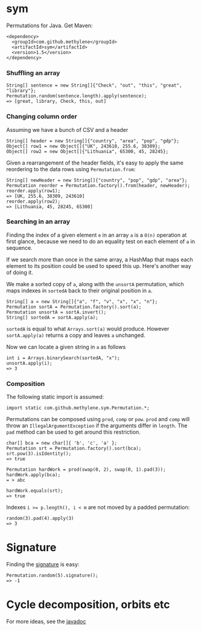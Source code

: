 # sym

Permutations for Java. Get Maven:

    <dependency>
      <groupId>com.github.methylene</groupId>
      <artifactId>sym</artifactId>
      <version>1.5</version>
    </dependency>

### Shuffling an array

    String[] sentence = new String[]{"Check", "out", "this", "great", "library"};
    Permutation.random(sentence.length).apply(sentence);
    => [great, library, Check, this, out]

### Changing column order

Assuming we have a bunch of CSV and a header

    String[] header = new String[]{"country", "area", "pop", "gdp"};
    Object[] row1 = new Object[]{"UK", 243610, 255.6, 38309};
    Object[] row2 = new Object[]{"Lithuania", 65300, 45, 28245};

Given a rearrangement of the header fields, 
it's easy to apply the same reordering to the data rows using `Permutation.from`:

    String[] newHeader = new String[]{"country", "pop", "gdp", "area"};
    Permutation reorder = Permutation.factory().from(header, newHeader);
    reorder.apply(row1);
    => [UK, 255.6, 38309, 243610]
    reorder.apply(row2);
    => [Lithuania, 45, 28245, 65300]

### Searching in an array

Finding the index of a given element `e` in an array `a` is a `O(n)` 
operation at first glance, because we need to do an equality test on each element of `a` in sequence.

If we search more than once in the same array, a HashMap 
that maps each element to its position could be used to speed this up.
Here's another way of doing it.

We make a sorted copy of `a`, along with the `unsortA` permutation,
which maps indexes in `sortedA` back to their original position in `a`.

    String[] a = new String[]{"a", "f", "v", "x", "x", "n"};
    Permutation sortA = Permutation.factory().sort(a);
    Permutation unsortA = sortA.invert();
    String[] sortedA = sortA.apply(a);

`sortedA` is equal to what `Arrays.sort(a)` would produce.
However `sortA.apply(a)` returns a copy and leaves `a` unchanged.

Now we can locate a given string in `a` as follows

    int i = Arrays.binarySearch(sortedA, "x");
    unsortA.apply(i);
    => 3

### Composition

The following static import is assumed:

    import static com.github.methylene.sym.Permutation.*;

Permutations can be composed using `prod`, `comp` or `pow`. 
`prod` and `comp` will throw an `IllegalArgumentException` if the arguments differ in `length`.
The `pad` method can be used to get around this restriction.

    char[] bca = new char[]{ 'b', 'c', 'a' };
    Permutation srt = Permutation.factory().sort(bca);
    srt.pow(3).isIdentity();
    => true

    Permutation hardWork = prod(swap(0, 2), swap(0, 1).pad(3));
    hardWork.apply(bca);
    = > abc

    hardWork.equals(srt);
    => true

Indexes `i >= p.length(), i < m` are not moved by a padded permutation:

    random(3).pad(4).apply(3)
    => 3

# Signature

Finding the [signature](http://en.wikipedia.org/wiki/Parity_of_a_permutation) is easy:

    Permutation.random(5).signature();
    => -1

# Cycle decomposition, orbits etc

For more ideas, see the [javadoc](http://methylene.github.io/sym/)
